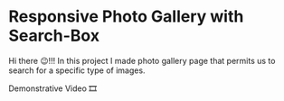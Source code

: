 # Responsive Photo Gallery with Search-Box

Hi there 😉!!!
In this project I made photo gallery page that permits us to search for a specific type of images. 

Demonstrative Video 🎞
